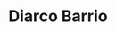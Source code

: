 ---
title: "Diarco Barrio"
url: /ciudad-autonoma-de-buenos-aires/diarco-barrio-avenida-presidente-ramon-s-castillo/
shop: supermercado
---